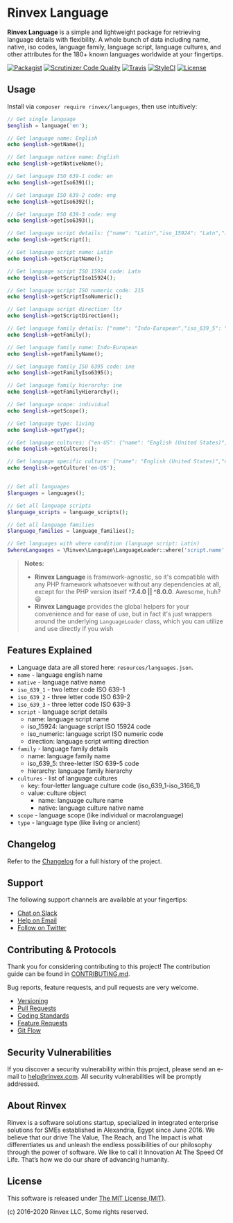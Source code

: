 # Rinvex Language

**Rinvex Language** is a simple and lightweight package for retrieving language details with flexibility. A whole bunch of data including name, native, iso codes, language family, language script, language cultures, and other attributes for the 180+ known languages worldwide at your fingertips.

[![Packagist](https://img.shields.io/packagist/v/rinvex/languages.svg?label=Packagist&style=flat-square)](https://packagist.org/packages/rinvex/languages)
[![Scrutinizer Code Quality](https://img.shields.io/scrutinizer/g/rinvex/languages.svg?label=Scrutinizer&style=flat-square)](https://scrutinizer-ci.com/g/rinvex/languages/)
[![Travis](https://img.shields.io/travis/rinvex/languages.svg?label=TravisCI&style=flat-square)](https://travis-ci.org/rinvex/languages)
[![StyleCI](https://styleci.io/repos/77772990/shield)](https://styleci.io/repos/77772990)
[![License](https://img.shields.io/packagist/l/rinvex/languages.svg?label=License&style=flat-square)](https://github.com/rinvex/languages/blob/develop/LICENSE)


## Usage

Install via `composer require rinvex/languages`, then use intuitively:

```php
// Get single language
$english = language('en');

// Get language name: English
echo $english->getName();

// Get language native name: English
echo $english->getNativeName();

// Get language ISO 639-1 code: en
echo $english->getIso6391();

// Get language ISO 639-2 code: eng
echo $english->getIso6392();

// Get language ISO 639-3 code: eng
echo $english->getIso6393();

// Get language script details: {"name": "Latin","iso_15924": "Latn","iso_numeric": "215","direction": "ltr"}
echo $english->getScript();

// Get language script name: Latin
echo $english->getScriptName();

// Get language script ISO 15924 code: Latn
echo $english->getScriptIso15924();

// Get language script ISO numeric code: 215
echo $english->getScriptIsoNumeric();

// Get language script direction: ltr
echo $english->getScriptDirection();

// Get language family details: {"name": "Indo-European","iso_639_5": "ine","hierarchy": "ine"}
echo $english->getFamily();

// Get language family name: Indo-European
echo $english->getFamilyName();

// Get language family ISO 6395 code: ine
echo $english->getFamilyIso6395();

// Get language family hierarchy: ine
echo $english->getFamilyHierarchy();

// Get language scope: individual
echo $english->getScope();

// Get language type: living
echo $english->getType();

// Get language cultures: {"en-US": {"name": "English (United States)","native": "English (United States)"}, {...}}
echo $english->getCultures();

// Get language specific culture: {"name": "English (United States)","native": "English (United States)"}
echo $english->getCulture('en-US');


// Get all languages
$languages = languages();

// Get all language scripts
$language_scripts = language_scripts();

// Get all language families
$language_families = language_families();

// Get languages with where condition (language script: Latin)
$whereLanguages = \Rinvex\Language\LanguageLoader::where('script.name', 'Latin');
```

> **Notes:**
> - **Rinvex Language** is framework-agnostic, so it's compatible with any PHP framework whatsoever without any dependencies at all, except for the PHP version itself **^7.4.0 || ^8.0.0**. Awesome, huh? :smiley:
> - **Rinvex Language** provides the global helpers for your convenience and for ease of use, but in fact it's just wrappers around the underlying `LanguageLoader` class, which you can utilize and use directly if you wish


## Features Explained

- Language data are all stored here: `resources/languages.json`.
- `name` - language english name
- `native` - language native name
- `iso_639_1` - two letter code ISO 639-1
- `iso_639_2` - three letter code ISO 639-2
- `iso_639_3` - three letter code ISO 639-3
- `script` - language script details
    - name: language script name
    - iso_15924: language script ISO 15924 code
    - iso_numeric: language script ISO numeric code
    - direction: language script writing direction
- `family` - language family details
    - name: language family name
    - iso_639_5: three-letter ISO 639-5 code
    - hierarchy: language family hierarchy
- `cultures` - list of language cultures
    - key: four-letter language culture code (iso_639_1-iso_3166_1)
    - value: culture object
        - name: language culture name
        - native: language culture native name
- `scope` - language scope (like individual or macrolanguage)
- `type` - language type (like living or ancient)


## Changelog

Refer to the [Changelog](CHANGELOG.md) for a full history of the project.


## Support

The following support channels are available at your fingertips:

- [Chat on Slack](https://bit.ly/rinvex-slack)
- [Help on Email](mailto:help@rinvex.com)
- [Follow on Twitter](https://twitter.com/rinvex)


## Contributing & Protocols

Thank you for considering contributing to this project! The contribution guide can be found in [CONTRIBUTING.md](CONTRIBUTING.md).

Bug reports, feature requests, and pull requests are very welcome.

- [Versioning](CONTRIBUTING.md#versioning)
- [Pull Requests](CONTRIBUTING.md#pull-requests)
- [Coding Standards](CONTRIBUTING.md#coding-standards)
- [Feature Requests](CONTRIBUTING.md#feature-requests)
- [Git Flow](CONTRIBUTING.md#git-flow)


## Security Vulnerabilities

If you discover a security vulnerability within this project, please send an e-mail to [help@rinvex.com](help@rinvex.com). All security vulnerabilities will be promptly addressed.


## About Rinvex

Rinvex is a software solutions startup, specialized in integrated enterprise solutions for SMEs established in Alexandria, Egypt since June 2016. We believe that our drive The Value, The Reach, and The Impact is what differentiates us and unleash the endless possibilities of our philosophy through the power of software. We like to call it Innovation At The Speed Of Life. That’s how we do our share of advancing humanity.


## License

This software is released under [The MIT License (MIT)](LICENSE).

(c) 2016-2020 Rinvex LLC, Some rights reserved.
